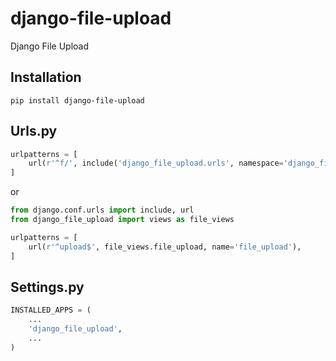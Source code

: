 # django-file-upload
Django File Upload

## Installation
```shell
pip install django-file-upload
```

## Urls.py
```python
urlpatterns = [
    url(r'^f/', include('django_file_upload.urls', namespace='django_file_upload')),
]
```
or
```python
from django.conf.urls import include, url
from django_file_upload import views as file_views

urlpatterns = [
    url(r'^upload$', file_views.file_upload, name='file_upload'),
]
```

## Settings.py
```python
INSTALLED_APPS = (
    ...
    'django_file_upload',
    ...
)
```
